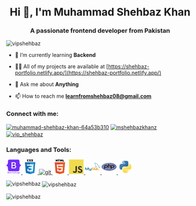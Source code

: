 <h1 align="center">Hi 👋, I'm Muhammad Shehbaz Khan</h1>
<h3 align="center">A passionate frontend developer from Pakistan</h3>

<p align="left"> <img src="https://komarev.com/ghpvc/?username=vipshehbaz&label=Profile%20views&color=0e75b6&style=flat" alt="vipshehbaz" /> </p>

- 🌱 I’m currently learning **Backend**

- 👨‍💻 All of my projects are available at [https://shehbaz-portfolio.netlify.app/](https://shehbaz-portfolio.netlify.app/)

- 💬 Ask me about **Anything**

- 📫 How to reach me **learnfromshehbaz08@gmail.com**

<h3 align="left">Connect with me:</h3>
<p align="left">
<a href="https://linkedin.com/in/muhammad-shehbaz-khan-64a53b310" target="blank"><img align="center" src="https://raw.githubusercontent.com/rahuldkjain/github-profile-readme-generator/master/src/images/icons/Social/linked-in-alt.svg" alt="muhammad-shehbaz-khan-64a53b310" height="30" width="40" /></a>
<a href="https://fb.com/mshehbazkhanz" target="blank"><img align="center" src="https://raw.githubusercontent.com/rahuldkjain/github-profile-readme-generator/master/src/images/icons/Social/facebook.svg" alt="mshehbazkhanz" height="30" width="40" /></a>
<a href="https://instagram.com/vip_shehbaz" target="blank"><img align="center" src="https://raw.githubusercontent.com/rahuldkjain/github-profile-readme-generator/master/src/images/icons/Social/instagram.svg" alt="vip_shehbaz" height="30" width="40" /></a>
</p>

<h3 align="left">Languages and Tools:</h3>
<p align="left"> <a href="https://getbootstrap.com" target="_blank" rel="noreferrer"> <img src="https://raw.githubusercontent.com/devicons/devicon/master/icons/bootstrap/bootstrap-plain-wordmark.svg" alt="bootstrap" width="40" height="40"/> </a> <a href="https://www.w3schools.com/css/" target="_blank" rel="noreferrer"> <img src="https://raw.githubusercontent.com/devicons/devicon/master/icons/css3/css3-original-wordmark.svg" alt="css3" width="40" height="40"/> </a> <a href="https://git-scm.com/" target="_blank" rel="noreferrer"> <img src="https://www.vectorlogo.zone/logos/git-scm/git-scm-icon.svg" alt="git" width="40" height="40"/> </a> <a href="https://www.w3.org/html/" target="_blank" rel="noreferrer"> <img src="https://raw.githubusercontent.com/devicons/devicon/master/icons/html5/html5-original-wordmark.svg" alt="html5" width="40" height="40"/> </a> <a href="https://developer.mozilla.org/en-US/docs/Web/JavaScript" target="_blank" rel="noreferrer"> <img src="https://raw.githubusercontent.com/devicons/devicon/master/icons/javascript/javascript-original.svg" alt="javascript" width="40" height="40"/> </a> <a href="https://www.mysql.com/" target="_blank" rel="noreferrer"> <img src="https://raw.githubusercontent.com/devicons/devicon/master/icons/mysql/mysql-original-wordmark.svg" alt="mysql" width="40" height="40"/> </a> <a href="https://www.php.net" target="_blank" rel="noreferrer"> <img src="https://raw.githubusercontent.com/devicons/devicon/master/icons/php/php-original.svg" alt="php" width="40" height="40"/> </a> <a href="https://www.python.org" target="_blank" rel="noreferrer"> <img src="https://raw.githubusercontent.com/devicons/devicon/master/icons/python/python-original.svg" alt="python" width="40" height="40"/> </a> </p>

<p><img align="left" src="https://github-readme-stats.vercel.app/api/top-langs?username=vipshehbaz&show_icons=true&locale=en&layout=compact" alt="vipshehbaz" /></p>

<p>&nbsp;<img align="center" src="https://github-readme-stats.vercel.app/api?username=vipshehbaz&show_icons=true&locale=en" alt="vipshehbaz" /></p>

<p><img align="center" src="https://github-readme-streak-stats.herokuapp.com/?user=vipshehbaz&" alt="vipshehbaz" /></p>
